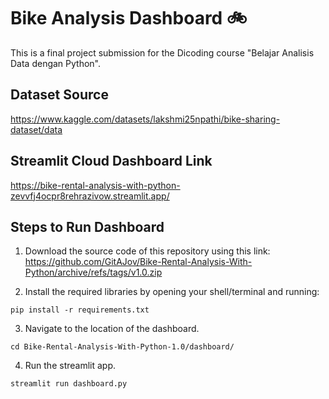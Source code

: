 # Bike Analysis Dashboard 🚲 
This is a final project submission for the Dicoding course "Belajar Analisis Data dengan Python". 

## Dataset Source
https://www.kaggle.com/datasets/lakshmi25npathi/bike-sharing-dataset/data

## Streamlit Cloud Dashboard Link
https://bike-rental-analysis-with-python-zevvfj4ocpr8rehrazivow.streamlit.app/

## Steps to Run Dashboard
1. Download the source code of this repository using this link:
https://github.com/GitAJov/Bike-Rental-Analysis-With-Python/archive/refs/tags/v1.0.zip

2. Install the required libraries by opening your shell/terminal and running: 
```shell
pip install -r requirements.txt
```

3. Navigate to the location of the dashboard. 
```shell
cd Bike-Rental-Analysis-With-Python-1.0/dashboard/
```

4. Run the streamlit app.
```shell 
streamlit run dashboard.py
```
